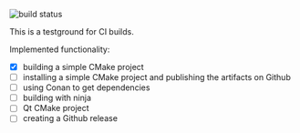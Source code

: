 ![build status](https://github.com/DiabloTools/ci_test/actions/workflows/ci.yml/badge.svg)

This is a testground for CI builds.

Implemented functionality:
- [x] building a simple CMake project
- [ ] installing a simple CMake project and publishing the artifacts on Github
- [ ] using Conan to get dependencies
- [ ] building with ninja
- [ ] Qt CMake project
- [ ] creating a Github release
